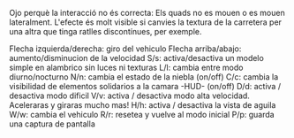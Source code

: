 Ojo perquè la interacció no és correcta: 
Els quads no es mouen o es mouen lateralment. L'efecte és molt visible si canvies la textura de la carretera per una altra que tinga ratlles discontínues, per exemple.

Flecha izquierda/derecha: giro del vehiculo
Flecha arriba/abajo: aumento/disminucion de la velocidad 
S/s: activa/desactiva un modelo simple en alambrico sin luces ni texturas
L/l: cambia entre modo diurno/nocturno
N/n: cambia el estado de la niebla (on/off)
C/c: cambia la visibilidad de elementos solidarios a la camara -HUD- (on/off)
D/d: activa / desactiva modo dificil
V/v: activa / desactiva modo alta velocidad. Aceleraras y giraras mucho mas!
H/h: activa / desactiva la vista de aguila
W/w: cambia el vehiculo
R/r: resetea y vuelve al modo inicial
P/p: guarda una captura de pantalla
